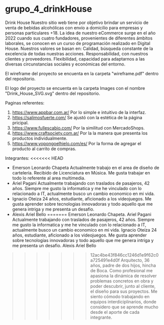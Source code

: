 # grupo_4_drinkHouse

Drink House
Nuestro sitio web tiene por objetivo brindar un servicio de venta de bebidas alcohólicas con envío a domicilio para empresas y personas particulares +18. La idea de nuestro eCommerce surge en el año 2022 cuando sus cuatro fundadores, provenientes de diferentes ámbitos laborales, se conocen en un curso de programación realizado en Digital House. 
Nuestros valores se basan en:
Calidad, búsqueda constante de la excelencia de todas nuestras acciones.
Responsabilidad, con nuestros clientes y proveedores.
Flexibilidad, capacidad para adaptarnos a las diversas circunstancias sociales y económicas del entorno.

El wireframe del proyecto se encuenta en la carpeta "wireframe.pdf" dentro del repositorio.

El logo del proyecto se encuenta en la carpeta Images con el nombre "Drink_House_SVG.svg" dentro del repositorio.  

Paginas referentes:
1) https://www.appbar.com.ar/ Por lo simple e intuitivo de la interfaz.
2) https://salimosfuerte.com/ Se ajustó con la estética de la página pricipal.
3) https://www.fullescabio.com/ Por la similitud con MercadoShops.
4) https://www.craftsociety.com.ar/ Por la  la manera que presenta los productos individualmente.
5) https://www.yopongoelhielo.com/es/ Por la forma de agregar el producto al carrito de compras.

Integrantes:
<<<<<<< HEAD
* Emerson Leonardo Chapeta
Actualmente trabajo en el area de diseño de cartelería. Recibido de Licenciatura en Música. Me gusta trabajar en todo lo referente al area multimedia.
* Ariel Pagani
Actualmente trabajando con traslados de pasajeros, 42 años. Siempre me gusto la informatica y me he vinculado con lo relacionado a IT, actualmente busco un cambio economico en mi vida. 
* Ignacio Oteiza
24 años, estudiante, aficionado a los videojuegos. Me gusta aprender sobre tecnologias innovadoras y todo aquello que me genera intriga y me presenta un desafio.
* Alexis Ariel Bello
=======
Emerson Leonardo Chapeta.
Ariel Pagani
Actualmente trabajando con traslados de pasajeros, 42 años. Siempre me gusto la informatica y me he vinculado con lo relacionado a IT, actualmente busco un cambio economico en mi vida. 
Ignacio Oteiza
24 años, estudiante, aficionado a los videojuegos. Me gusta aprender sobre tecnologias innovadoras y todo aquello que me genera intriga y me presenta un desafio.
Alexis Ariel Bello
>>>>>>> 12ac4be43f846cc1246d1e9f62c0a725491e4d0f
Arquitecto, 36 años, padre de dos hijos, hincha de Boca. Como profesional me apasiona la dinámica de resolver problemas concretos en obra y poder descubrir, junto al cliente, el diseño para sus proyectos. Me siento cómodo trabajando en equipos interdiciplinarios, donde considero que se aprende mucho desde el aporte de cada integrante.
